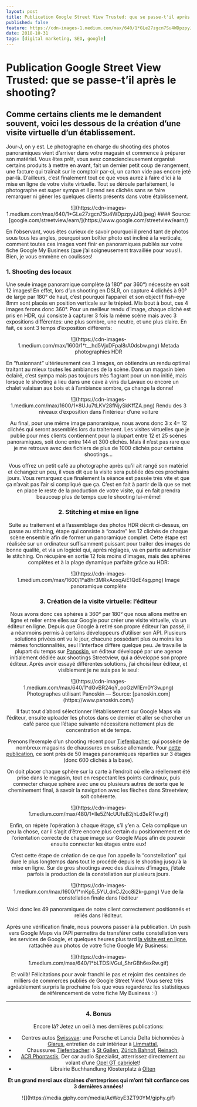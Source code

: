 ```yaml
---
layout: post
title: Publication Google Street View Trusted: que se passe-t'il après le shooting?
published: false
feature: https://cdn-images-1.medium.com/max/640/1*GLe27zgcn7Su4WDpzpyJJQ.jpeg
date: 2018-10-31
tags: [digital marketing, SEO, google]
---
```


# **Publication Google Street View Trusted: que se passe-t’il après le shooting?**

## Comme certains clients me le demandent souvent, voici les dessous de la création d’une visite virtuelle d’un établissement.

Jour-J, on y est. Le photographe en charge du shooting des photos panoramiques
vient d’arriver dans votre magasin et commence à préparer son matériel. Vous
êtes prêt, vous avez consciencieusement organisé certains produits à mettre en
avant, fait un dernier petit coup de rangement, une facture qui traînait sur le
comptoir par-ci, un carton vide pas encore jeté par-là. D’ailleurs, c’est
finalement tout ce que vous aurez à faire d’ici à la mise en ligne de votre
visite virtuelle. Tout se déroule parfaitement, le photographe est super sympa
et il prend ses clichés sans se faire remarquer ni gêner les quelques clients
présents dans votre établissement.

<center>![](https://cdn-images-1.medium.com/max/640/1*GLe27zgcn7Su4WDpzpyJJQ.jpeg)
#### <span class="figcaption_hack">Source: [google.com/streetview/earn/](https://www.google.com/streetview/earn/)</span></center>

En l’observant, vous êtes curieux de savoir pourquoi il prend tant de photos
sous tous les angles, pourquoi son boîtier photo est incliné à la verticale,
comment toutes ces images vont finir en panoramiques publiés sur votre fiche
Google My Business (que j’ai soigneusement travaillée pour vous!). Bien, je vous
emmène en coulisses!

### 1. Shooting des locaux

Une seule image panoramique complète (à 180° par 360°) nécessite en soit 12
images! En effet, lors d’un shooting en DSLR, on capture 4 clichés à 90° de
large par 180° de haut, c’est pourquoi l’appareil et son objectif fish-eye 8mm
sont placés en position verticale sur le trépied. Mis bout à bout, ces 4 images
ferons donc 360°. Pour un meilleur rendu d’image, chaque cliché est pris en HDR,
qui consiste à capturer 3 fois la même scène mais avec 3 expositions
différentes: une plus sombre, une neutre, et une plus claire. En fait, ce sont 3
temps d’exposition différents:

<center>![](https://cdn-images-1.medium.com/max/1600/1*t__hd5VjxDFpal8rA0dsbw.png)
<span class="figcaption_hack">Metada photographies HDR</span></center>

En “fusionnant” ultérieurement ces 3 images, on obtiendra un rendu optimal
traitant au mieux toutes les ambiances de la scène. Dans un magasin bien
éclairé, c’est sympa mais pas toujours très flagrant pour un non initié, mais
lorsque le shooting a lieu dans une cave à vins du Lavaux ou encore un chalet
valaisan aux bois et à l’ambiance sombre, ça change la donne!

<center>![](https://cdn-images-1.medium.com/max/1600/1*8UJu7tLKV28fNjySkKffZA.png)
<span class="figcaption_hack">Rendu des 3 niveaux d’exposition dans l’intérieur d’une voiture</span>

Au final, pour une même image panoramique, nous avons donc 3 x 4= 12 clichés qui
seront assemblés lors du traitement. Les visites virtuelles que je publie pour
mes clients contiennent pour la plupart entre 12 et 25 scènes panoramiques, soit
donc entre 144 et 300 clichés. Mais il n’est pas rare que je me retrouve avec
des fichiers de plus de 1000 clichés pour certains shootings…

Vous offrez un petit café au photographe après qu’il ait rangé son matériel et
échangez un peu, il vous dit que la visite sera publiée dès ces prochains jours.
Vous remarquez que finalement la séance est passée très vite et que ça n’avait
pas l’air si compliqué que ça. C’est en fait à partir de là que se met en place
le reste de la production de votre visite, qui en fait prendra beaucoup plus de
temps que le shooting lui-même!

### 2. Stitching et mise en ligne

Suite au traitement et à l’assemblage des photos HDR décrit ci-dessus, on passe
au stitching, étape qui consiste à “coudre” les 12 clichés de chaque scène
ensemble afin de former un panoramique complet. Cette étape est réalisée sur un
ordinateur suffisamment puissant pour traiter des images de bonne qualité, et
via un logiciel qui, après réglages, va en partie automatiser le stitching. On
récupère en sortie 12 fois moins d’images, mais des sphères complètes et à la
plage dynamique parfaite grâce au HDR:

<center>![](https://cdn-images-1.medium.com/max/1600/1*a8hr3MRxAoxqAiE1QdE4sg.png)
<span class="figcaption_hack">Image panoramique complète</span></center>

### 3. Création de la visite virtuelle: l’éditeur

Nous avons donc ces sphères à 360° par 180° que nous allons mettre en ligne et
relier entre elles sur Google pour créer une visite virtuelle, via un éditeur en
ligne. Depuis que Google à retiré son propre éditeur l’an passé, il a néanmoins
permis à certains développeurs d’utiliser son API. Plusieurs solutions privées
ont vu le jour, chacune possédant plus ou moins les mêmes fonctionnalités, seul
l’interface diffère quelque peu. Je travaille la plupart du temps sur
[Panoskin](https://www.panoskin.com/), un éditeur développé par une agence
initialement dédiée aux shootings Streetview, qui a développé son propre
éditeur. Après avoir essayé différentes solutions, j’ai choisi leur éditeur, et
visiblement je ne suis pas le seul:

<center>![](https://cdn-images-1.medium.com/max/640/1*dGvBR24qY_ooGzM1Em0Y3w.png)
<span class="figcaption_hack">Photographes utilisant Panoskin — Source:
[panoskin.com](https://www.panoskin.com/)</span></center>

Il faut tout d’abord sélectionner l’établissement sur Google Maps via l’éditeur,
ensuite uploader les photos dans ce dernier et aller se chercher un café parce
que l’étape suivante nécessitera nettement plus de concentration et de temps.

Prenons l’exemple d’un shooting récent pour
[Tiefenbacher](https://www.tiefenbacher.ch/), qui possède de nombreux magasins
de chaussures en suisse allemande. Pour [cette
publication](https://goo.gl/maps/WLF1DC9vRnk), ce sont près de 50 images
panoramiques réparties sur 3 étages (donc 600 clichés à la base).

On doit placer chaque sphère sur la carte à l’endroit où elle a réellement été
prise dans le magasin, tout en respectant les points cardinaux, puis connecter
chaque sphère avec une ou plusieurs autres de sorte que le cheminement final, à
savoir la navigation avec les flèches dans Streetview, soit cohérente.

<center>![](https://cdn-images-1.medium.com/max/480/1*Ile5ZNcUUfuB2jhLd3eRTw.gif)</center>

Enfin, on répète l’opération à chaque étage, s’il y’en a. Cela complique un peu
la chose, car il s’agit d’être encore plus certain du positionnement et de
l’orientation correcte de chaque image sur Google Maps afin de pouvoir ensuite
connecter les étages entre eux!

C’est cette étape de création de ce que l’on appelle la “constellation” qui dure
le plus longtemps dans tout le procédé depuis le shooting jusqu’à la mise en
ligne. Sur de gros shootings avec des dizaines d’images, j’étale parfois la
production de la constellation sur plusieurs jours.

<center>![](https://cdn-images-1.medium.com/max/1600/1*mKp5_5YU_dnCJ2cc8i2k-g.png)
<span class="figcaption_hack">Vue de la constellation finale dans l’éditeur</span></center>

Voici donc les 49 panoramiques de notre client correctement positionnés et
reliés dans l’éditeur.

Après une vérification finale, nous pouvons passer à la publication. Un push
vers Google Maps via l’API permettra de transférer cette constellation vers les
services de Google, et quelques heures plus tard [la visite est en
ligne](https://goo.gl/maps/fsohETiKkCP2), rattachée aux photos de votre fiche
Google My Business:
<center>![](https://cdn-images-1.medium.com/max/640/1*bLTDSiVGul_ShrGBh6exRw.gif)</center>

Et voilà! Félicitations pour avoir franchi le pas et rejoint des centaines de
milliers de commerces publiés de Google Street View! Vous serez très
agréablement surpris la prochaine fois que vous regarderez les statistiques de
référencement de votre fiche My Business :-)

*****

### 4. Bonus

Encore là? Jetez un oeil à mes dernières publications:

* Centres autos [Swissvax](https://www.swissvax.ch/): une Porsche et Lancia Delta
bichonnées à
[Glarus](https://www.google.ch/maps/contrib/115960368069765540068/photos/@47.0480383,9.0636747,3a,90y,191.83h,58.08t/data=!3m6!1e1!3m4!1sAF1QipNNbrkspYAgEUSa1XrrHHOfTPTIkSvQ7ZIZJVG_!2e10!7i6200!8i3100!4m3!8m2!3m1!1e1),
entretien de cuir intérieur à
[Limmattal](https://www.google.ch/maps/contrib/115960368069765540068/photos/@47.4170669,8.3974712,3a,60.5y,115.45h,76.27t/data=!3m6!1e1!3m4!1sAF1QipMc9C2l8moWyLnT7Y28iaQ6D0Phdoiv1svSLP2c!2e10!7i7284!8i3642!4m3!8m2!3m1!1e1),
* Chaussures [Tiefenbacher](https://www.tiefenbacher.ch/): à [St
Gallen](https://www.google.ch/maps/contrib/115960368069765540068/photos/@47.4250788,9.3769836,3a,90y,150.86h,72.18t/data=!3m7!1e1!3m5!1sAF1QipNL8nUx3xdXF0EbyDSLhHyUylvW0pQauO_b_KDE!2e10!6shttps://lh5.googleusercontent.com/p/AF1QipNL8nUx3xdXF0EbyDSLhHyUylvW0pQauO_b_KDE=w365-h260-k-no-pi-0-ya289.83002-ro0-fo100!7i10000!8i5000!4m3!8m2!3m1!1e1),
[Zürich
Bahnof](https://www.google.ch/maps/contrib/115960368069765540068/photos/@47.3781754,8.5401111,3a,75y,64.84h,83.7t/data=!3m6!1e1!3m4!1sAF1QipMs4nTaYCmsXMjqRsdA68QJjB1x09-6loDbGpeS!2e10!7i10000!8i5000!4m3!8m2!3m1!1e1),
[Reinach](https://www.google.ch/maps/contrib/115960368069765540068/photos/@47.2617018,8.1774198,3a,90y,27.22h,81.65t/data=!3m6!1e1!3m4!1sAF1QipNw6F2Du41RYcH-vAGH8JHiIgeVvl8n6PHf4an6!2e10!7i10000!8i5000!4m3!8m2!3m1!1e1),
* [ACR Phontastik](http://www.phontastik.ch/), Der car audio Spezialist,
atterrissez directement au volant d’une [Opel GT
cabriolet](https://www.google.ch/maps/contrib/115960368069765540068/photos/@47.3302468,8.7911153,3a,75y,189.61h,58.6t/data=!3m6!1e1!3m4!1sAF1QipN11DAWkwKYuQGzB4cyP82SjNeU8tRBE0puzIIM!2e10!7i10000!8i5000!4m3!8m2!3m1!1e1)!
* Librairie Buchhandlung Klosterplatz à
[Olten](https://www.google.ch/maps/contrib/115960368069765540068/photos/@47.3500424,7.9042556,3a,75y,149.33h,82.66t/data=!3m6!1e1!3m4!1sAF1QipOc3tLna_KEL_Uk79AgovPKYTlIuVmZGjtw0Esj!2e10!7i9000!8i4500!4m3!8m2!3m1!1e1)

**Et un grand merci aux dizaines d’entreprises qui m’ont fait confiance ces 3
dernières années!**

<center>![](https://media.giphy.com/media/AeWoyE3ZT90YM/giphy.gif)</center>
